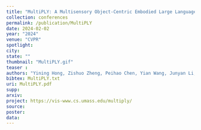 ```yaml
---
title: "MultiPLY: A Multisensory Object-Centric Embodied Large Language Model in 3D World"
collection: conferences
permalink: /publication/MultiPLY
date: 2024-02-02
year: "2024"
venue: "CVPR"
spotlight:
city: 
state: ""
thumbnail: "MultiPLY.gif"
teaser : 
authors: "Yining Hong, Zishuo Zheng, Peihao Chen, Yian Wang, Junyan Li, Zhenfang Chen, Chuang Gan"
bibtex: MultiPLY.txt
uri: MultiPLY.pdf
supp:
arxiv: 
project: https://vis-www.cs.umass.edu/multiply/
source:
poster: 
data:
---
```

